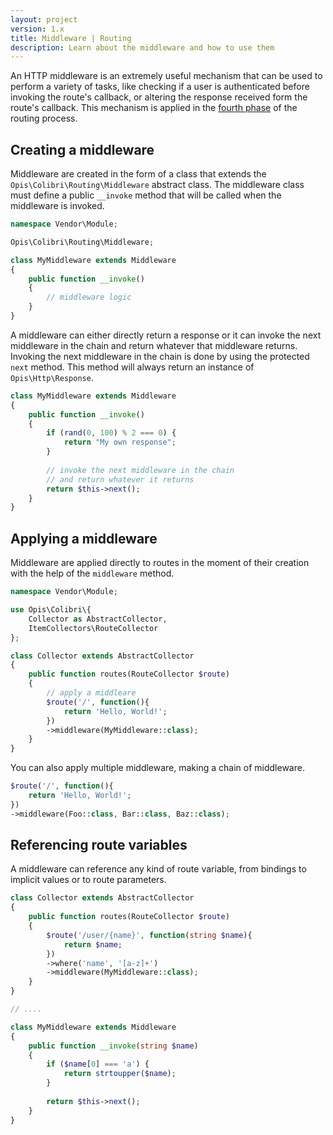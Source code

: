 ```yaml
---
layout: project
version: 1.x
title: Middleware | Routing
description: Learn about the middleware and how to use them
---
```


An HTTP middleware is an extremely useful mechanism that can be used to perform a variety of tasks, like
checking if a user is authenticated before invoking the route's callback, or altering the response received form 
the route's callback. This mechanism is applied in the [fourth phase](./#fourth-phase) of the routing process.

## Creating a middleware

Middleware are created in the form of a class that extends the `Opis\Colibri\Routing\Middleware` abstract class.
The middleware class must define a public `__invoke` method that will be called when the middleware is invoked.

```php
namespace Vendor\Module;

Opis\Colibri\Routing\Middleware;

class MyMiddleware extends Middleware
{
    public function __invoke()
    {
        // middleware logic
    }
}
```

A middleware can either directly return a response or it can invoke the next middleware in the chain and return
whatever that middleware returns. Invoking the next middleware in the chain is done by using the protected `next`
method. This method will always return an instance of `Opis\Http\Response`.

```php
class MyMiddleware extends Middleware
{
    public function __invoke()
    {
        if (rand(0, 100) % 2 === 0) {
            return "My own response";
        }
        
        // invoke the next middleware in the chain
        // and return whatever it returns
        return $this->next();
    }
}
```

## Applying a middleware

Middleware are applied directly to routes in the moment of their creation with the help of the `middleware` method.

```php
namespace Vendor\Module;

use Opis\Colibri\{
    Collector as AbstractCollector,
    ItemCollectors\RouteCollector
};

class Collector extends AbstractCollector
{
    public function routes(RouteCollector $route)
    {
        // apply a middleare
        $route('/', function(){
            return 'Hello, World!';
        })
        ->middleware(MyMiddleware::class);
    }
}
```

You can also apply multiple middleware, making a chain of middleware.

```php
$route('/', function(){
    return 'Hello, World!';
})
->middleware(Foo::class, Bar::class, Baz::class);
```

## Referencing route variables

A middleware can reference any kind of route variable, from bindings to implicit values or to route parameters.

```php
class Collector extends AbstractCollector
{
    public function routes(RouteCollector $route)
    {
        $route('/user/{name}', function(string $name){
            return $name;
        })
        ->where('name', '[a-z]+')
        ->middleware(MyMiddleware::class);
    }
}

// ....

class MyMiddleware extends Middleware
{
    public function __invoke(string $name)
    {
        if ($name[0] === 'a') {
            return strtoupper($name);
        }
        
        return $this->next();
    }
}
```